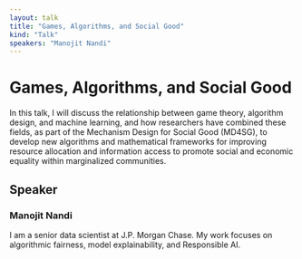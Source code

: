 ```yaml
---
layout: talk
title: "Games, Algorithms, and Social Good"
kind: "Talk"
speakers: "Manojit Nandi"
---
```


# Games, Algorithms, and Social Good

In this talk, I will discuss the relationship between game theory, algorithm design, and machine learning, and how researchers have combined these fields, as part of the Mechanism Design for Social Good (MD4SG), to develop new algorithms and mathematical frameworks for improving resource allocation and information access to promote social and economic equality within marginalized communities.

## Speaker

### Manojit Nandi

I am a senior data scientist at J.P. Morgan Chase. My work focuses on algorithmic fairness, model explainability, and Responsible AI.
